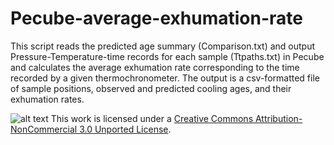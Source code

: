 Pecube-average-exhumation-rate
==============================

This script reads the predicted age summary (Comparison.txt) and output Pressure-Temperature-time records for each sample (Ttpaths.txt) in Pecube and calculates the average exhumation rate corresponding to the time recorded by a given thermochronometer. The output is a csv-formatted file of sample positions, observed and predicted cooling ages, and their exhumation rates.


![alt text](http://i.creativecommons.org/l/by-nc/3.0/88x31.png "Creative Commons License")
This work is licensed under a <a rel="license" href="http://creativecommons.org/licenses/by-nc/3.0/deed.en_US">[Creative Commons Attribution-NonCommercial 3.0 Unported License](http://creativecommons.org/licenses/by-nc/3.0/deed.en_US).
